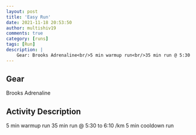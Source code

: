 ```yaml
---
layout: post
title: 'Easy Run'
date: 2021-11-18 20:53:50
author: multishiv19
comments: true
category: [runs]
tags: [Run]
description: |
    Gear: Brooks Adrenaline<br/>5 min warmup run<br/>35 min run @ 5:30 to 6:10 /km<br/>5 min cooldown run
---
```


## Gear
Brooks Adrenaline

## Activity Description
5 min warmup run
35 min run @ 5:30 to 6:10 /km
5 min cooldown run


<div width='100%' class='strava-embed-placeholder' data-embed-type='activity' data-embed-id='6273627898'></div>
<script src='https://strava-embeds.com/embed.js'></script>

